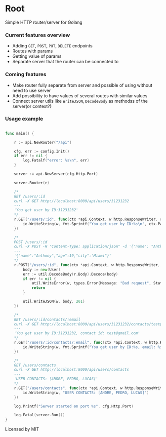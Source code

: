 # Root
Simple HTTP router/server for Golang

### Current features overview
- Adding `GET`, `POST`, `PUT`, `DELETE` endpoints
- Routes with params
- Getting value of params
- Separate server that the router can be connected to

### Coming features
- Make router fully separate from server and possible of using without need to use server
- Add possibility to have values of several routes with similar values
- Connect server utils like `WriteJSON`, `DecodeBody` as methodss of the server(or context?)


### Usage example
```go

func main() {

	r := api.NewRouter("/api")

	cfg, err := config.Init()
	if err != nil {
		log.Fatalf("error: %s\n", err)
	}

	server := api.NewServer(cfg.Http.Port)

	server.Router(r)

	/*
	GET /users/:id
	curl -X GET http://localhost:8000/api/users/31231232
	---
	'You get user by ID:31231232'
	*/
	r.GET("/users/:id", func(ctx *api.Context, w http.ResponseWriter, r *http.Request) {
		io.WriteString(w, fmt.Sprintf("You get user by ID:%s\n", ctx.Params.Get("id")))
	})

	/*
	POST /users/:id
	curl -X POST -H "Content-Type: application/json" -d '{"name": "Anthony", "age": 19, "city": "Miami"}' http://localhost:8000/api/users/dwqdqw
	---
	'{"name":"Anthony","age":19,"city":"Miami"}'
	*/
	r.POST("/users/:id", func(ctx *api.Context, w http.ResponseWriter, r *http.Request) {
		body := new(User)
		err := util.DecodeBody(r.Body).Decode(body)
		if err != nil {
			util.WriteError(w, types.Error{Message: "Bad request", Status: 400})
			return
		}

		util.WriteJSON(w, body, 201)
	})

	/*
	GET /users/:id/contacts/:email
	curl -X GET http://localhost:8000/api/users/31231232/contacts/test@gmail.com
	---
	'You get user by ID:31231232, contact id: test@gmail.com'
	*/
	r.GET("/users/:id/contacts/:email", func(ctx *api.Context, w http.ResponseWriter, r *http.Request) {
		io.WriteString(w, fmt.Sprintf("You get user by ID:%s, email: %s\n", ctx.Params.Get("id"), ctx.Params.Get("email")))
	})

	/*
	GET /users/contacts
	curl -X GET http://localhost:8000/api/users/contacts
	---
	'USER CONTACTS: [ANDRE, PEDRO, LUCAS]'
	*/
	r.GET("/users/contacts", func(ctx *api.Context, w http.ResponseWriter, r *http.Request) {
		io.WriteString(w, "USER CONTACTS: [ANDRE, PEDRO, LUCAS]")
	})

	log.Printf("Server started on port %s", cfg.Http.Port)

	log.Fatal(server.Run())
}
```

Licensed by MIT
